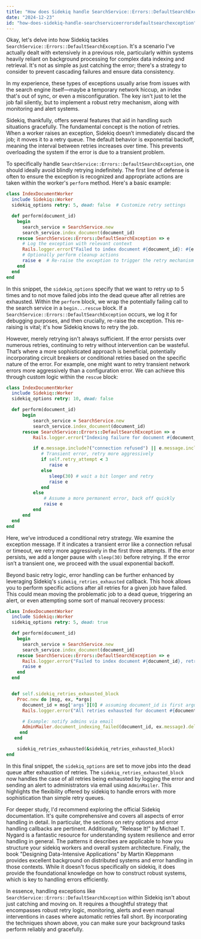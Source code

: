 ```yaml
---
title: "How does Sidekiq handle SearchService::Errors::DefaultSearchException?"
date: "2024-12-23"
id: "how-does-sidekiq-handle-searchserviceerrorsdefaultsearchexception"
---
```


Okay, let's delve into how Sidekiq tackles `SearchService::Errors::DefaultSearchException`. It's a scenario I've actually dealt with extensively in a previous role, particularly within systems heavily reliant on background processing for complex data indexing and retrieval. It's not as simple as just catching the error; there's a strategy to consider to prevent cascading failures and ensure data consistency.

In my experience, these types of exceptions usually arise from issues with the search engine itself—maybe a temporary network hiccup, an index that's out of sync, or even a misconfiguration. The key isn't just to let the job fail silently, but to implement a robust retry mechanism, along with monitoring and alert systems.

Sidekiq, thankfully, offers several features that aid in handling such situations gracefully. The fundamental concept is the notion of retries. When a worker raises an exception, Sidekiq doesn’t immediately discard the job; it moves it to a retry queue. The default behavior is exponential backoff, meaning the interval between retries increases over time. This prevents overloading the system if the error is due to a transient problem.

To specifically handle `SearchService::Errors::DefaultSearchException`, one should ideally avoid blindly retrying indefinitely. The first line of defense is often to ensure the exception is recognized and appropriate actions are taken within the worker's `perform` method. Here's a basic example:

```ruby
class IndexDocumentWorker
  include Sidekiq::Worker
  sidekiq_options retry: 5, dead: false  # Customize retry settings

  def perform(document_id)
    begin
      search_service = SearchService.new
      search_service.index_document(document_id)
    rescue SearchService::Errors::DefaultSearchException => e
      # Log the exception with relevant context
      Rails.logger.error("Failed to index document #{document_id}: #{e.message}")
      # Optionally perform cleanup actions
      raise e  # Re-raise the exception to trigger the retry mechanism
    end
  end
end
```

In this snippet, the `sidekiq_options` specify that we want to retry up to 5 times and to not move failed jobs into the dead queue after all retries are exhausted. Within the `perform` block, we wrap the potentially failing call to the search service in a `begin...rescue` block. If a `SearchService::Errors::DefaultSearchException` occurs, we log it for debugging purposes, and then crucially, re-raise the exception. This re-raising is vital; it's how Sidekiq knows to retry the job.

However, merely retrying isn't always sufficient. If the error persists over numerous retries, continuing to retry without intervention can be wasteful. That’s where a more sophisticated approach is beneficial, potentially incorporating circuit breakers or conditional retries based on the specific nature of the error. For example, one might want to retry transient network errors more aggressively than a configuration error. We can achieve this through custom logic within the `rescue` block:

```ruby
class IndexDocumentWorker
  include Sidekiq::Worker
  sidekiq_options retry: 10, dead: false

  def perform(document_id)
      begin
          search_service = SearchService.new
          search_service.index_document(document_id)
      rescue SearchService::Errors::DefaultSearchException => e
          Rails.logger.error("Indexing failure for document #{document_id}, attempt #{self.retry_attempt}: #{e.message}")

          if e.message.include?("connection refused") || e.message.include?("timeout")
             # Transient error, retry more aggressively
             if self.retry_attempt < 3
                raise e
             else
                sleep(30) # wait a bit longer and retry
                raise e
             end
          else
              # Assume a more permanent error, back off quickly
              raise e
          end
      end
  end
end
```

Here, we’ve introduced a conditional retry strategy. We examine the exception message. If it indicates a transient error like a connection refusal or timeout, we retry more aggressively in the first three attempts. If the error persists, we add a longer pause with `sleep(30)` before retrying. If the error isn’t a transient one, we proceed with the usual exponential backoff.

Beyond basic retry logic, error handling can be further enhanced by leveraging Sidekiq's `sidekiq_retries_exhausted` callback. This hook allows you to perform specific actions after all retries for a given job have failed. This could mean moving the problematic job to a dead queue, triggering an alert, or even attempting some sort of manual recovery process:

```ruby
class IndexDocumentWorker
  include Sidekiq::Worker
  sidekiq_options retry: 5, dead: true

  def perform(document_id)
    begin
      search_service = SearchService.new
      search_service.index_document(document_id)
    rescue SearchService::Errors::DefaultSearchException => e
      Rails.logger.error("Failed to index document #{document_id}, retry attempt #{self.retry_attempt}: #{e.message}")
      raise e
    end
  end


  def self.sidekiq_retries_exhausted_block
    Proc.new do |msg, ex, *args|
      document_id = msg['args'][0] # assuming document_id is first argument
      Rails.logger.error("All retries exhausted for document #{document_id}, manual intervention might be required. Reason: #{ex.message}")

      # Example: notify admins via email
      AdminMailer.document_indexing_failed(document_id, ex.message).deliver_now
     end
   end

    sidekiq_retries_exhausted(&sidekiq_retries_exhausted_block)
end

```

In this final snippet, the `sidekiq_options` are set to move jobs into the dead queue after exhaustion of retries. The `sidekiq_retries_exhausted_block` now handles the case of all retries being exhausted by logging the error and sending an alert to administrators via email using `AdminMailer`. This highlights the flexibility offered by sidekiq to handle errors with more sophistication than simple retry queues.

For deeper study, I'd recommend exploring the official Sidekiq documentation. It's quite comprehensive and covers all aspects of error handling in detail. In particular, the sections on retry options and error handling callbacks are pertinent. Additionally, "Release It!" by Michael T. Nygard is a fantastic resource for understanding system resilience and error handling in general. The patterns it describes are applicable to how you structure your sidekiq workers and overall system architecture. Finally, the book "Designing Data-Intensive Applications" by Martin Kleppmann provides excellent background on distributed systems and error handling in those contexts. While it doesn't focus specifically on sidekiq, it does provide the foundational knowledge on how to construct robust systems, which is key to handling errors efficiently.

In essence, handling exceptions like `SearchService::Errors::DefaultSearchException` within Sidekiq isn't about just catching and moving on. It requires a thoughtful strategy that encompasses robust retry logic, monitoring, alerts and even manual interventions in cases where automatic retries fall short. By incorporating the techniques shown above, you can make sure your background tasks perform reliably and gracefully.
